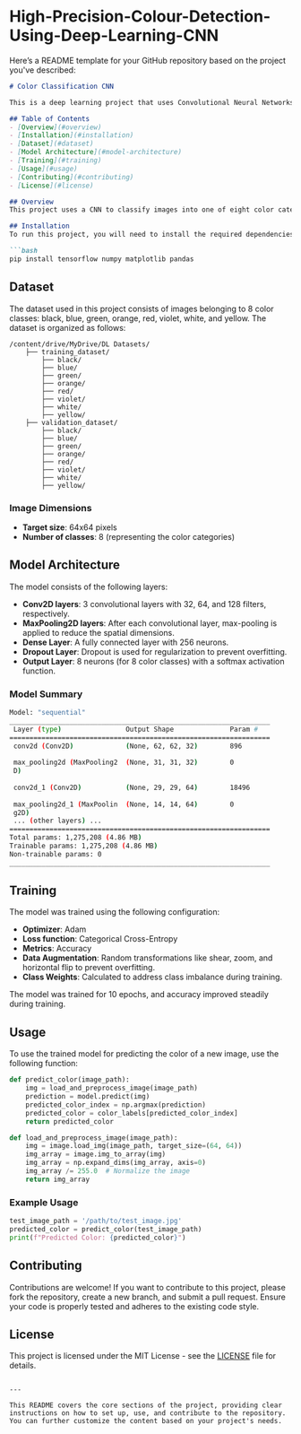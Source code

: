 # High-Precision-Colour-Detection-Using-Deep-Learning-CNN

Here’s a README template for your GitHub repository based on the project you've described:

```markdown
# Color Classification CNN

This is a deep learning project that uses Convolutional Neural Networks (CNN) to classify images based on their high-intensity colors. The model is trained on a dataset containing 8 color classes: black, blue, green, orange, red, violet, white, and yellow. The model predicts the color of an object in a given image.

## Table of Contents
- [Overview](#overview)
- [Installation](#installation)
- [Dataset](#dataset)
- [Model Architecture](#model-architecture)
- [Training](#training)
- [Usage](#usage)
- [Contributing](#contributing)
- [License](#license)

## Overview
This project uses a CNN to classify images into one of eight color categories. The model was trained on a dataset of images and is capable of recognizing the dominant color in new images. The model is built using TensorFlow/Keras and can be run on local machines or Google Colab.

## Installation
To run this project, you will need to install the required dependencies. You can do this using pip:

```bash
pip install tensorflow numpy matplotlib pandas
```

## Dataset
The dataset used in this project consists of images belonging to 8 color classes: black, blue, green, orange, red, violet, white, and yellow. The dataset is organized as follows:

```
/content/drive/MyDrive/DL Datasets/
    ├── training_dataset/
        ├── black/
        ├── blue/
        ├── green/
        ├── orange/
        ├── red/
        ├── violet/
        ├── white/
        ├── yellow/
    ├── validation_dataset/
        ├── black/
        ├── blue/
        ├── green/
        ├── orange/
        ├── red/
        ├── violet/
        ├── white/
        ├── yellow/
```

### Image Dimensions
- **Target size**: 64x64 pixels
- **Number of classes**: 8 (representing the color categories)

## Model Architecture
The model consists of the following layers:
- **Conv2D layers**: 3 convolutional layers with 32, 64, and 128 filters, respectively.
- **MaxPooling2D layers**: After each convolutional layer, max-pooling is applied to reduce the spatial dimensions.
- **Dense Layer**: A fully connected layer with 256 neurons.
- **Dropout Layer**: Dropout is used for regularization to prevent overfitting.
- **Output Layer**: 8 neurons (for 8 color classes) with a softmax activation function.

### Model Summary
```bash
Model: "sequential"
_________________________________________________________________
 Layer (type)                Output Shape              Param #   
=================================================================
 conv2d (Conv2D)             (None, 62, 62, 32)        896       
                                                                 
 max_pooling2d (MaxPooling2  (None, 31, 31, 32)        0         
 D)                                                              
                                                                 
 conv2d_1 (Conv2D)           (None, 29, 29, 64)        18496     
                                                                 
 max_pooling2d_1 (MaxPoolin  (None, 14, 14, 64)        0         
 g2D)                                                            
 ... (other layers) ...                                          
=================================================================
Total params: 1,275,208 (4.86 MB)
Trainable params: 1,275,208 (4.86 MB)
Non-trainable params: 0
_________________________________________________________________
```

## Training
The model was trained using the following configuration:
- **Optimizer**: Adam
- **Loss function**: Categorical Cross-Entropy
- **Metrics**: Accuracy
- **Data Augmentation**: Random transformations like shear, zoom, and horizontal flip to prevent overfitting.
- **Class Weights**: Calculated to address class imbalance during training.

The model was trained for 10 epochs, and accuracy improved steadily during training.

## Usage

To use the trained model for predicting the color of a new image, use the following function:

```python
def predict_color(image_path):
    img = load_and_preprocess_image(image_path)
    prediction = model.predict(img)
    predicted_color_index = np.argmax(prediction)
    predicted_color = color_labels[predicted_color_index]
    return predicted_color

def load_and_preprocess_image(image_path):
    img = image.load_img(image_path, target_size=(64, 64))
    img_array = image.img_to_array(img)
    img_array = np.expand_dims(img_array, axis=0)
    img_array /= 255.0  # Normalize the image
    return img_array
```

### Example Usage
```python
test_image_path = '/path/to/test_image.jpg'
predicted_color = predict_color(test_image_path)
print(f"Predicted Color: {predicted_color}")
```

## Contributing
Contributions are welcome! If you want to contribute to this project, please fork the repository, create a new branch, and submit a pull request. Ensure your code is properly tested and adheres to the existing code style.

## License
This project is licensed under the MIT License - see the [LICENSE](LICENSE) file for details.
```

---

This README covers the core sections of the project, providing clear instructions on how to set up, use, and contribute to the repository. You can further customize the content based on your project's needs.
